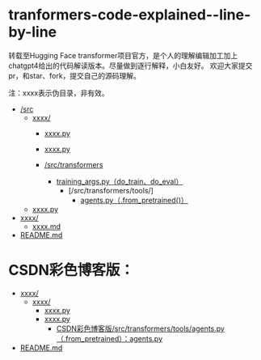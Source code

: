 # tranformers-code-explained--line-by-line

转载至Hugging Face transformer项目官方，是个人的理解编辑加工加上chatgpt4给出的代码解读版本。尽量做到逐行解释，小白友好。
欢迎大家提交pr，和star、fork，提交自己的源码理解。

注：xxxx表示伪目录，非有效。

* [/src](./src)
  * [xxxx/](./src/utils)
    * [xxxx.py](./src/utils/common.py)
    * [xxxx.py](./src/utils/peft_trainer.py) 
      
    * [/src/transformers](/src/transformers)
      * [training_args.py（do_train、do_eval）](/src/transformers/training_args.py)
        * [/src/transformers/tools/]
          * [agents.py（.from_pretrained()）](/src/transformers/tools/agents.py)
  * [xxxx.py](./src/train_sft.py)
* [xxxx/](./examples)
  * [xxxx.md](./examples/ads_generation.md)
* [README.md](./README.md)


# CSDN彩色博客版：
* [xxxx/](./ChatGLM-Efficient-Tuning-Explained/src)
  * [xxxx/](./ChatGLM-Efficient-Tuning-Explained/src/utils)
    * [xxxx.py](./ChatGLM-Efficient-Tuning-Explained/src/utils/common.py)
    * [xxxx.py](./ChatGLM-Efficient-Tuning-Explained/src/utils/peft_trainer.py)
      * [CSDN彩色博客版/src/transformers/tools/agents.py（.from_pretrained）：agents.py](https://zengxiaojian.blog.csdn.net/article/details/131578327)
* [README.md](./ChatGLM-Efficient-Tuning-Explained/README.md)


